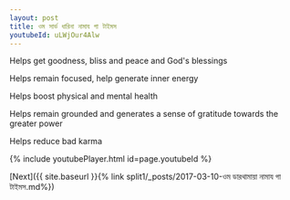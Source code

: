 ```yaml
---
layout: post
title: ওম সার্ভ ধারিনা নামায গা টাইমস
youtubeId: uLWjOur4Alw
---
```

 
 
Helps get goodness, bliss and peace and God's blessings
 
Helps remain focused, help generate inner energy 
 
Helps boost physical and mental health 
 
Helps remain grounded and generates a sense of gratitude towards the greater power 
 
Helps reduce bad karma
 
 
 
 


{% include youtubePlayer.html id=page.youtubeId %}
 
[Next]({{ site.baseurl }}{% link  split1/_posts/2017-03-10-ওম ডারথামায়া নামায গা টাইমস.md%})
 
